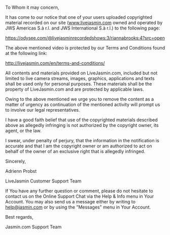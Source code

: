 To Whom it may concern,

It has come to our notice that one of your users uploaded copyrighted material recorded on our site
(www.livejasmin.com owned and operated by JWS Americas S.à r.l. and JWS International S.à r.l.) to the following page:

https://odysee.com/@livejasminrecordedshows:3/riannabrooks:4?src=open

The above mentioned video is protected by our Terms and Conditions found at the following link:

http://livejasmin.com/en/terms-and-conditions/

All contents and materials provided on LiveJasmin.com, included but not limited to live camera streams,
images, graphics, applications and texts shall be used only for personal purposes. These materials
shall be the property of LiveJasmin.com and are protected by applicable laws.

Owing to the above mentioned we urge you to remove the content as a matter of urgency as continuation of
the mentioned activity will prompt us to involve our legal representatives.

I have a good faith belief that use of the copyrighted materials described above as allegedly infringing
is not authorized by the copyright owner, its agent, or the law.

I swear, under penalty of perjury, that the information in the notification is accurate and that I am the
copyright owner or am authorized to act on behalf of the owner of an exclusive right that is allegedly
infringed.


Sincerely,

Adrienn Probst

LiveJasmin Customer Support Team

If You have any further question or comment, please do not hesitate to contact us on the Online Support Chat via the Help & Info menu in Your Account. You may also send us a message either by writing to help@jasmin.com or by using the "Messages" menu in Your Account.

Best regards,

Jasmin.com Support Team
